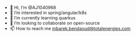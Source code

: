 - 👋 Hi, I’m @AJ1040968
- 👀 I’m interested in spring/angular/k8s
- 🌱 I’m currently learning quarkus
- 💞️ I’m looking to collaborate on open-source
- 📫 How to reach me mbarek.bendaoud@totalenergies.com

<!---
AJ1040968/AJ1040968 is a ✨ special ✨ repository because its `README.md` (this file) appears on your GitHub profile.
You can click the Preview link to take a look at your changes.
--->
